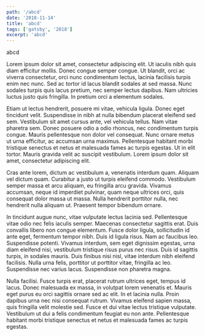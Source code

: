 ```yaml
---
path: '/abcd'
date: '2018-11-14'
title: 'abcd'
tags: ['gatsby', '2018']
excerpt: 'abcd'
---
```


abcd

Lorem ipsum dolor sit amet, consectetur adipiscing elit. Ut iaculis nibh quis diam efficitur mollis. Donec congue semper congue. Ut blandit, orci ac viverra consectetur, orci nunc condimentum lectus, lacinia facilisis turpis enim nec nunc. Sed ac tortor id lacus blandit sodales at sed massa. Nunc sodales turpis quis lacus pretium, nec semper lectus dapibus. Nam ultricies luctus justo quis fringilla. In pretium orci a elementum sodales.

Etiam ut lectus hendrerit, posuere mi vitae, vehicula ligula. Donec eget tincidunt velit. Suspendisse in nibh at nulla bibendum placerat eleifend sed sem. Vestibulum sit amet cursus ante, vel vehicula tellus. Nam vitae pharetra sem. Donec posuere odio a odio rhoncus, nec condimentum turpis congue. Mauris pellentesque non dolor vel consequat. Nunc ornare metus ut urna efficitur, ac accumsan urna maximus. Pellentesque habitant morbi tristique senectus et netus et malesuada fames ac turpis egestas. Ut in elit tortor. Mauris gravida velit ac suscipit vestibulum. Lorem ipsum dolor sit amet, consectetur adipiscing elit.

Cras ante lorem, dictum ac vestibulum a, venenatis interdum quam. Aliquam vel dictum quam. Curabitur a justo ut turpis eleifend commodo. Vestibulum semper massa et arcu aliquam, eu fringilla arcu gravida. Vivamus accumsan, neque id imperdiet pulvinar, quam neque ultrices orci, quis consequat dolor massa ut massa. Nulla hendrerit porttitor nulla, nec hendrerit nulla aliquam ut. Praesent tempor bibendum ornare.

In tincidunt augue nunc, vitae vulputate lectus lacinia sed. Pellentesque vitae odio nec felis iaculis semper. Maecenas consectetur sagittis erat. Duis convallis libero non congue elementum. Fusce dolor ligula, sollicitudin id ante eget, fermentum tempor nibh. Duis id ligula risus. Nam ac faucibus leo. Suspendisse potenti. Vivamus interdum, sem eget dignissim egestas, urna diam eleifend nisi, vestibulum tristique risus purus nec risus. Duis id sagittis turpis, in sodales mauris. Duis finibus nisi nisl, vitae interdum nibh eleifend facilisis. Nulla urna felis, porttitor ut porttitor vitae, fringilla ac leo. Suspendisse nec varius lacus. Suspendisse non pharetra magna.

Nulla facilisi. Fusce turpis erat, placerat rutrum ultrices eget, tempus id lacus. Donec malesuada ex massa, in volutpat lorem venenatis et. Mauris eget purus eu orci sagittis ornare sed ac elit. In et lacinia nulla. Proin dapibus urna nec nisi consequat rutrum. Vivamus eleifend sapien massa, quis fringilla velit molestie sed. Fusce et dui vitae lectus tristique vulputate. Vestibulum ut dui a felis condimentum feugiat eu non ante. Pellentesque habitant morbi tristique senectus et netus et malesuada fames ac turpis egestas.